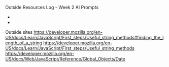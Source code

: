 Outside Resources Log - Week 2
AI Prompts

-
-

Outside sites
https://developer.mozilla.org/en-US/docs/Learn/JavaScript/First_steps/Useful_string_methods#finding_the_length_of_a_string
https://developer.mozilla.org/en-US/docs/Learn/JavaScript/First_steps/Useful_string_methods 
https://developer.mozilla.org/en-US/docs/Web/JavaScript/Reference/Global_Objects/Date 